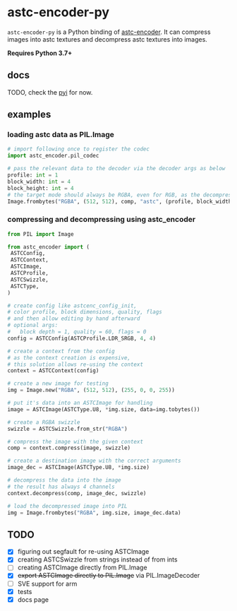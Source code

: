 # astc-encoder-py

``astc-encoder-py`` is a  Python binding of [astc-encoder](https://github.com/ARM-software/astc-encoder).
It can compress images into astc textures and decompress astc textures into images.

**Requires Python 3.7+**

## docs

TODO, check the [pyi](./astc_encoder/__init__.pyi) for now.

## examples

### loading astc data as PIL.Image

```py
# import following once to register the codec
import astc_encoder.pil_codec

# pass the relevant data to the decoder via the decoder args as below
profile: int = 1
block_width: int = 4
block_height: int = 4
# the target mode should always be RGBA, even for RGB, as the decompression always returns RGBA
Image.frombytes("RGBA", (512, 512), comp, "astc", (profile, block_width, block_height)).show()
```

### compressing and decompressing using astc_encoder
```py
from PIL import Image

from astc_encoder import (
 ASTCConfig,
 ASTCContext,
 ASTCImage,
 ASTCProfile,
 ASTCSwizzle,
 ASTCType,
)

# create config like astcenc_config_init,
# color profile, block dimensions, quality, flags
# and then allow editing by hand afterward
# optional args:
#   block depth = 1, quality = 60, flags = 0
config = ASTCConfig(ASTCProfile.LDR_SRGB, 4, 4)

# create a context from the config
# as the context creation is expensive,
# this solution allows re-using the context
context = ASTCContext(config)

# create a new image for testing
img = Image.new("RGBA", (512, 512), (255, 0, 0, 255))

# put it's data into an ASTCImage for handling 
image = ASTCImage(ASTCType.U8, *img.size, data=img.tobytes())

# create a RGBA swizzle
swizzle = ASTCSwizzle.from_str("RGBA")

# compress the image with the given context
comp = context.compress(image, swizzle)

# create a destination image with the correct arguments
image_dec = ASTCImage(ASTCType.U8, *img.size)

# decompress the data into the image
# the result has always 4 channels
context.decompress(comp, image_dec, swizzle)

# load the decompressed image into PIL
img = Image.frombytes("RGBA", img.size, image_dec.data)
```

## TODO
- [x] figuring out segfault for re-using ASTCImage
- [x] creating ASTCSwizzle from strings instead of from ints
- [ ] creating ASTCImage directly from PIL.Image
- [x] ~~export ASTCImage directly to PIL.Image~~ via PIL.ImageDecoder
- [ ] SVE support for arm
- [x] tests
- [x] docs page
